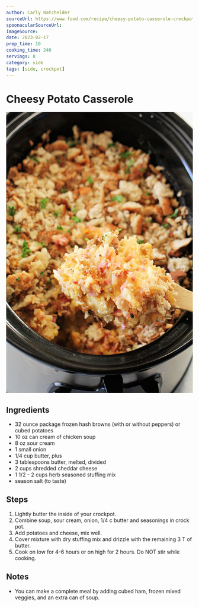 ```yaml
---
author: Carly Batchelder
sourceUrl: https://www.food.com/recipe/cheesy-potato-casserole-crockpot-464932
spoonacularSourceUrl: 
imageSource:
date: 2023-02-17
prep_time: 10
cooking_time: 240
servings: 8
category: side
tags: [side, crockpot]
---
```

# Cheesy Potato Casserole

![Image of Cheesy-potato-casserole](../img/cheesy-potato-casserole.jpeg)

## Ingredients
- 32 ounce package frozen hash browns (with or without peppers) or cubed potatoes
- 10 oz can cream of chicken soup
- 8 oz sour cream
- 1 small onion
- 1/4 cup butter, plus
- 3 tablespoons butter, melted, divided
- 2 cups shredded cheddar cheese
- 1 1/2 - 2 cups herb seasoned stuffing mix
- season salt (to taste)

## Steps
1. Lightly butter the inside of your crockpot.
2. Combine soup, sour cream, onion, 1/4 c butter and seasonings in crock pot.
3. Add potatoes and cheese, mix well.
4. Cover mixture with dry stuffing mix and drizzle with the remaining 3 T of butter.
5. Cook on low for 4-6 hours or on high for 2 hours. Do NOT stir while cooking.

## Notes
- You can make a complete meal by adding cubed ham, frozen mixed veggies, and an extra can of soup.